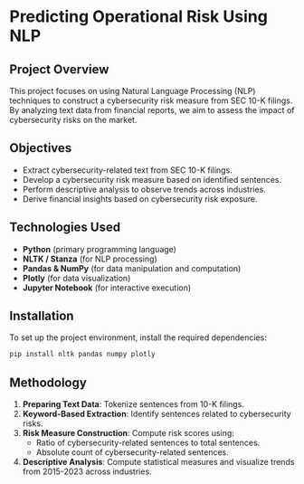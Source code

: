 # Predicting Operational Risk Using NLP

## Project Overview
This project focuses on using Natural Language Processing (NLP) techniques to construct a cybersecurity risk measure from SEC 10-K filings. By analyzing text data from financial reports, we aim to assess the impact of cybersecurity risks on the market.

## Objectives
- Extract cybersecurity-related text from SEC 10-K filings.
- Develop a cybersecurity risk measure based on identified sentences.
- Perform descriptive analysis to observe trends across industries.
- Derive financial insights based on cybersecurity risk exposure.

## Technologies Used
- **Python** (primary programming language)
- **NLTK / Stanza** (for NLP processing)
- **Pandas & NumPy** (for data manipulation and computation)
- **Plotly** (for data visualization)
- **Jupyter Notebook** (for interactive execution)

## Installation
To set up the project environment, install the required dependencies:
```bash
pip install nltk pandas numpy plotly
```

## Methodology
1. **Preparing Text Data**: Tokenize sentences from 10-K filings.
2. **Keyword-Based Extraction**: Identify sentences related to cybersecurity risks.
3. **Risk Measure Construction**: Compute risk scores using:
   - Ratio of cybersecurity-related sentences to total sentences.
   - Absolute count of cybersecurity-related sentences.
4. **Descriptive Analysis**: Compute statistical measures and visualize trends from 2015-2023 across industries.

